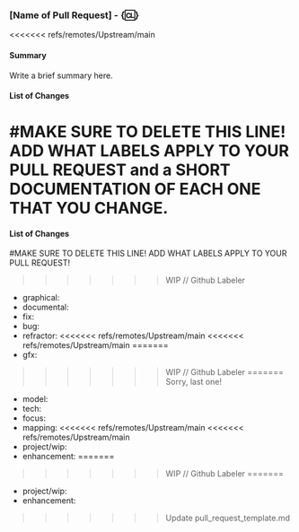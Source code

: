 ### [Name of Pull Request] - {:cl:}

<<<<<<< refs/remotes/Upstream/main
#### Summary

Write a brief summary here.

#### List of Changes

#MAKE SURE TO DELETE THIS LINE! ADD WHAT LABELS APPLY TO YOUR PULL REQUEST and a SHORT DOCUMENTATION OF EACH ONE THAT YOU CHANGE.
=======
#### List of Changes

#MAKE SURE TO DELETE THIS LINE! ADD WHAT LABELS APPLY TO YOUR PULL REQUEST!
>>>>>>> WIP // Github Labeler

- graphical:
- documental:
- fix:
- bug:
- refractor:
<<<<<<< refs/remotes/Upstream/main
<<<<<<< refs/remotes/Upstream/main
=======
- gfx:
>>>>>>> WIP // Github Labeler
=======
>>>>>>> Sorry, last one!
- model:
- tech:
- focus:
- mapping:
<<<<<<< refs/remotes/Upstream/main
<<<<<<< refs/remotes/Upstream/main
- project/wip:
- enhancement:
=======
>>>>>>> WIP // Github Labeler
=======
- project/wip:
- enhancement:
>>>>>>> Update pull_request_template.md
